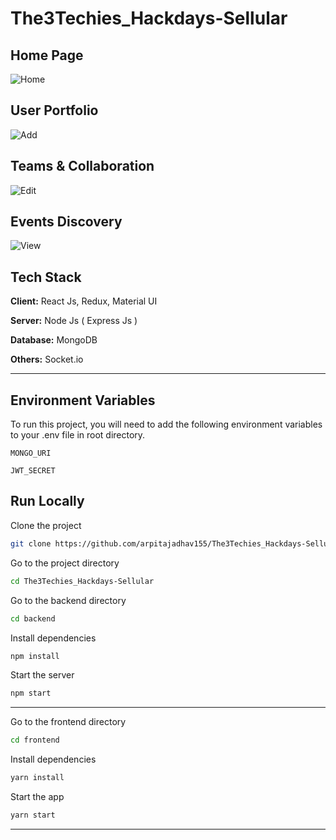 # The3Techies_Hackdays-Sellular

## Home Page
![Home](https://res.cloudinary.com/dwdntz8et/image/upload/v1679233659/home_tiaumv.png)


## User Portfolio
![Add](https://res.cloudinary.com/dwdntz8et/image/upload/v1679232914/profile_ueajd0.png)

## Teams & Collaboration
![Edit](https://res.cloudinary.com/dwdntz8et/image/upload/v1679232914/Event_ucsyqd.png)

## Events Discovery
![View](https://res.cloudinary.com/dwdntz8et/image/upload/v1679232913/Chat_t1zwa9.png)

## Tech Stack

**Client:** React Js, Redux, Material UI

**Server:** Node Js ( Express Js )

**Database:** MongoDB

**Others:** Socket.io

-----------------------------------------------------------------------------------------------------------
## Environment Variables

To run this project, you will need to add the following environment variables to your .env file in root directory.

`MONGO_URI`

`JWT_SECRET`


## Run Locally

Clone the project

```bash
git clone https://github.com/arpitajadhav155/The3Techies_Hackdays-Sellular.git
```

Go to the project directory

```bash
cd The3Techies_Hackdays-Sellular
```

Go to the backend directory
```bash
cd backend
```

Install dependencies

```bash
npm install
````

Start the server

```bash
npm start
```

----------------------------------------
Go to the frontend directory
```bash
cd frontend
```

Install dependencies

```bash
yarn install
````

Start the app

```bash
yarn start
```

----------------------------------------
